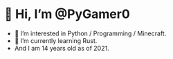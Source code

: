 # 👋 Hi, I’m @PyGamer0
- 👀 I’m interested in Python / Programming / Minecraft.
- 🌱 I’m currently learning Rust.
- And I am 14 years old as of 2021.
